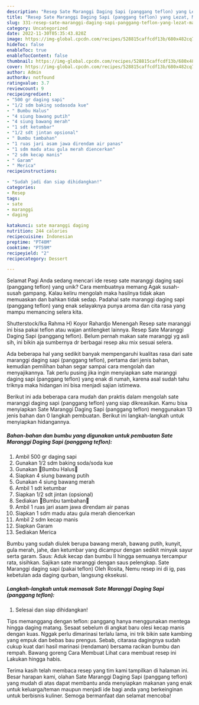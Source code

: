```yaml
---
description: "Resep Sate Maranggi Daging Sapi (panggang teflon) yang Lezat, Mantap"
title: "Resep Sate Maranggi Daging Sapi (panggang teflon) yang Lezat, Mantap"
slug: 331-resep-sate-maranggi-daging-sapi-panggang-teflon-yang-lezat-mantap
category: Uncategorized
date: 2022-11-30T05:35:43.820Z
image: https://img-global.cpcdn.com/recipes/528815caffcdf13b/680x482cq70/sate-maranggi-daging-sapi-panggang-teflon-foto-resep-utama.jpg
hideToc: false
enableToc: true
enableTocContent: false
thumbnail: https://img-global.cpcdn.com/recipes/528815caffcdf13b/680x482cq70/sate-maranggi-daging-sapi-panggang-teflon-foto-resep-utama.jpg
cover: https://img-global.cpcdn.com/recipes/528815caffcdf13b/680x482cq70/sate-maranggi-daging-sapi-panggang-teflon-foto-resep-utama.jpg
author: Admin
authorAv: notfound
ratingvalue: 3.7
reviewcount: 9
recipeingredient:
- "500 gr daging sapi"
- "1/2 sdm baking sodasoda kue"
- " Bumbu Halus"
- "4 siung bawang putih"
- "4 siung bawang merah"
- "1 sdt ketumbar"
- "1/2 sdt jintan opsional"
- " Bumbu tambahan"
- "1 ruas jari asam jawa direndam air panas"
- "1 sdm madu atau gula merah diencerkan"
- "2 sdm kecap manis"
- " Garam"
- " Merica"
recipeinstructions:

- "Sudah jadi dan siap dihidangkan!"
categories:
- Resep
tags:
- sate
- maranggi
- daging

katakunci: sate maranggi daging 
nutrition: 244 calories
recipecuisine: Indonesian
preptime: "PT40M"
cooktime: "PT59M"
recipeyield: "2"
recipecategory: Dessert

---
```



Selamat Pagi Anda sedang mencari ide resep sate maranggi daging sapi (panggang teflon) yang unik? Cara membuatnya memang Agak susah-susah gampang. Kalau keliru mengolah maka hasilnya tidak akan memuaskan dan bahkan tidak sedap. Padahal sate maranggi daging sapi (panggang teflon) yang enak selayaknya punya aroma dan cita rasa yang mampu memancing selera kita.


Shutterstock/Ika Rahma H) Koyor Rahardjo Menengah Resep sate maranggi ini bisa pakai teflon atau wajan antilengket lainnya. Resep Sate Maranggi Daging Sapi (panggang teflon). Belum pernah makan sate maranggi yg asli sih, ini bikin aja sumbernya dr berbagai resep aku mix sesuai selera.

Ada beberapa hal yang sedikit banyak mempengaruhi kualitas rasa dari sate maranggi daging sapi (panggang teflon), pertama dari jenis bahan, kemudian pemilihan bahan segar sampai cara mengolah dan menyajikannya. Tak perlu pusing jika ingin menyiapkan sate maranggi daging sapi (panggang teflon) yang enak di rumah, karena asal sudah tahu triknya maka hidangan ini bisa menjadi sajian istimewa.


Berikut ini ada beberapa cara mudah dan praktis dalam mengolah sate maranggi daging sapi (panggang teflon) yang siap dikreasikan. Kamu bisa menyiapkan Sate Maranggi Daging Sapi (panggang teflon) menggunakan 13 jenis bahan dan 0 langkah pembuatan. Berikut ini langkah-langkah untuk menyiapkan hidangannya.

<!--inarticleads1-->

##### Bahan-bahan dan bumbu yang digunakan untuk pembuatan Sate Maranggi Daging Sapi (panggang teflon):

1. Ambil 500 gr daging sapi
1. Gunakan 1/2 sdm baking soda/soda kue
1. Gunakan  🍢Bumbu Halus🍢
1. Siapkan 4 siung bawang putih
1. Gunakan 4 siung bawang merah
1. Ambil 1 sdt ketumbar
1. Siapkan 1/2 sdt jintan (opsional)
1. Sediakan  🍢Bumbu tambahan🍢
1. Ambil 1 ruas jari asam jawa direndam air panas
1. Siapkan 1 sdm madu atau gula merah diencerkan
1. Ambil 2 sdm kecap manis
1. Siapkan  Garam
1. Sediakan  Merica


Bumbu yang sudah diulek berupa bawang merah, bawang putih, kunyit, gula merah, jahe, dan ketumbar yang dicampur dengan sedikit minyak sayur serta garam. Saus: Aduk kecap dan bumbu II hingga semuanya tercampur rata, sisihkan. Sajikan sate maranggi dengan saus pelengkap. Sate Maranggi daging sapi (pakai teflon) Oleh Rosita, Nemu resep ini di ig, pas kebetulan ada daging qurban, langsung eksekusi. 

<!--inarticleads2-->

##### Langkah-langkah untuk memasak Sate Maranggi Daging Sapi (panggang teflon):


1. Selesai dan siap dihidangkan!

Tips memanggang dengan teflon: panggang hanya menggunakan mentega hingga daging matang. Sesaat sebelum di angkat baru olesi kecap manis dengan kuas. Nggak perlu dimarinasi terlalu lama, ini trik bikin sate kambing yang empuk dan bebas bau prengus. Sebab, citarasa dagingnya sudah cukup kuat dari hasil marinasi (rendaman) bersama racikan bumbu dan rempah. Bawang goreng Cara Membuat Lihat cara membuat resep ini Lakukan hingga habis. 

Terima kasih telah membaca resep yang tim kami tampilkan di halaman ini. Besar harapan kami, olahan Sate Maranggi Daging Sapi (panggang teflon) yang mudah di atas dapat membantu anda menyiapkan makanan yang enak untuk keluarga/teman maupun menjadi ide bagi anda yang berkeinginan untuk berbisnis kuliner. Semoga bermanfaat dan selamat mencoba!

